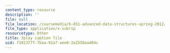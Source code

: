 ```yaml
---
content_type: resource
description: ''
file: null
file_location: /coursemedia/6-851-advanced-data-structures-spring-2012/f101377f7baa92a7aee02a2558aa404c_L7ywsci9ujo.srt
file_type: application/x-subrip
resourcetype: Other
title: 3play caption file
uid: f101377f-7baa-92a7-aee0-2a2558aa404c
---
```

